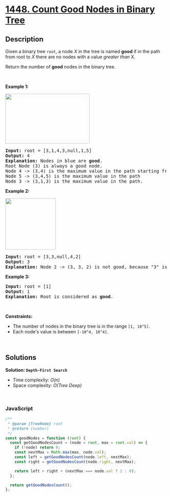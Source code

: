 # [1448. Count Good Nodes in Binary Tree](https://leetcode.com/problems/count-good-nodes-in-binary-tree)

## Description

<div class="_1l1MA" data-track-load="description_content"><p>Given a binary tree <code>root</code>, a node <em>X</em> in the tree is named&nbsp;<strong>good</strong> if in the path from root to <em>X</em> there are no nodes with a value <em>greater than</em> X.</p>

<p>Return the number of <strong>good</strong> nodes in the binary tree.</p>

<p>&nbsp;</p>
<p><strong class="example">Example 1:</strong></p>

<p><strong><img alt="" src="https://assets.leetcode.com/uploads/2020/04/02/test_sample_1.png" style="width: 263px; height: 156px;"></strong></p>

<pre><strong>Input:</strong> root = [3,1,4,3,null,1,5]
<strong>Output:</strong> 4
<strong>Explanation:</strong> Nodes in blue are <strong>good</strong>.
Root Node (3) is always a good node.
Node 4 -&gt; (3,4) is the maximum value in the path starting from the root.
Node 5 -&gt; (3,4,5) is the maximum value in the path
Node 3 -&gt; (3,1,3) is the maximum value in the path.</pre>

<p><strong class="example">Example 2:</strong></p>

<p><strong><img alt="" src="https://assets.leetcode.com/uploads/2020/04/02/test_sample_2.png" style="width: 157px; height: 161px;"></strong></p>

<pre><strong>Input:</strong> root = [3,3,null,4,2]
<strong>Output:</strong> 3
<strong>Explanation:</strong> Node 2 -&gt; (3, 3, 2) is not good, because "3" is higher than it.</pre>

<p><strong class="example">Example 3:</strong></p>

<pre><strong>Input:</strong> root = [1]
<strong>Output:</strong> 1
<strong>Explanation:</strong> Root is considered as <strong>good</strong>.</pre>

<p>&nbsp;</p>
<p><strong>Constraints:</strong></p>

<ul>
	<li>The number of nodes in the binary tree is in the range&nbsp;<code>[1, 10^5]</code>.</li>
	<li>Each node's value is between <code>[-10^4, 10^4]</code>.</li>
</ul></div>

<p>&nbsp;</p>

## Solutions

**Solution: `Depth-First Search`**

- Time complexity: <em>O(n)</em>
- Space complexity: <em>O(Tree Deep)</em>

<p>&nbsp;</p>

### **JavaScript**

```js
/**
 * @param {TreeNode} root
 * @return {number}
 */
const goodNodes = function (root) {
  const getGoodNodesCount = (node = root, max = root.val) => {
    if (!node) return 0;
    const nextMax = Math.max(max, node.val);
    const left = getGoodNodesCount(node.left, nextMax);
    const right = getGoodNodesCount(node.right, nextMax);

    return left + right + (nextMax === node.val ? 1 : 0);
  };

  return getGoodNodesCount();
};
```
